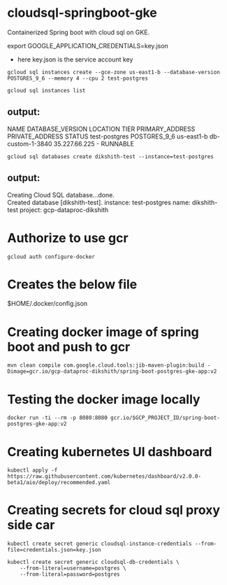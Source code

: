 # cloudsql-springboot-gke
Containerized Spring boot with cloud sql on GKE.

 
export GOOGLE_APPLICATION_CREDENTIALS=key.json
* here key.json is the service account key

```
gcloud sql instances create --gce-zone us-east1-b --database-version POSTGRES_9_6 --memory 4 --cpu 2 test-postgres
 ```
```
gcloud sql instances list
```

## output:
NAME           DATABASE_VERSION  LOCATION    TIER              PRIMARY_ADDRESS  PRIVATE_ADDRESS  STATUS
test-postgres  POSTGRES_9_6      us-east1-b  db-custom-1-3840  35.227.66.225    -                RUNNABLE

```
gcloud sql databases create dikshith-test --instance=test-postgres
```

## output:

Creating Cloud SQL database...done.                                                                                                                                                                        
Created database [dikshith-test].
instance: test-postgres
name: dikshith-test
project: gcp-dataproc-dikshith


# Authorize to use gcr
```
gcloud auth configure-docker
```

# Creates the below file
$HOME/.docker/config.json


# Creating docker image of spring boot and push to gcr
```
mvn clean compile com.google.cloud.tools:jib-maven-plugin:build -Dimage=gcr.io/gcp-dataproc-dikshith/spring-boot-postgres-gke-app:v2
```

# Testing the docker image locally
```
docker run -ti --rm -p 8080:8080 gcr.io/$GCP_PROJECT_ID/spring-boot-postgres-gke-app:v2
```

# Creating kubernetes UI dashboard
```
kubectl apply -f https://raw.githubusercontent.com/kubernetes/dashboard/v2.0.0-beta1/aio/deploy/recommended.yaml
```

# Creating secrets for cloud sql proxy side car

```
kubectl create secret generic cloudsql-instance-credentials --from-file=credentials.json=key.json

kubectl create secret generic cloudsql-db-credentials \
    --from-literal=username=postgres \
    --from-literal=password=postgres
```

